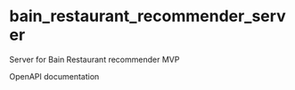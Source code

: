 # bain_restaurant_recommender_server
Server for Bain Restaurant recommender MVP

















OpenAPI documentation
